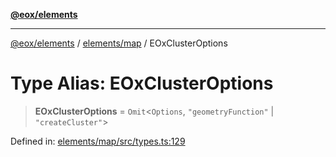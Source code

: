 [**@eox/elements**](../../../README.md)

***

[@eox/elements](../../../modules.md) / [elements/map](../README.md) / EOxClusterOptions

# Type Alias: EOxClusterOptions

> **EOxClusterOptions** = `Omit`\<`Options`, `"geometryFunction"` \| `"createCluster"`\>

Defined in: [elements/map/src/types.ts:129](https://github.com/EOX-A/EOxElements/blob/06d2a3f117adcd4ad69f31388ca5094d06b1baf6/elements/map/src/types.ts#L129)
